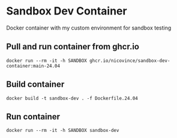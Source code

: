 # Sandbox Dev Container
Docker container with my custom environment for sandbox testing

## Pull and run container from ghcr.io
```
docker run --rm -it -h SANDBOX ghcr.io/nicovince/sandbox-dev-container:main-24.04
```

## Build container
```
docker build -t sandbox-dev . -f Dockerfile.24.04
```

## Run container

```
docker run --rm -it -h SANDBOX sandbox-dev
```
